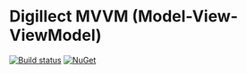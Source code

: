 ﻿Digillect MVVM (Model-View-ViewModel)
=====================================

[![Build status](https://ci.appveyor.com/api/projects/status/bfrdok8578my2t94?svg=true)](https://ci.appveyor.com/project/Digillect/mvvm)
[![NuGet](https://img.shields.io/nuget/v/Digillect.Mvvm.svg)](https://www.nuget.org/packages/Digillect.Mvvm)
